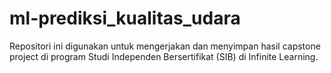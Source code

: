 # ml-prediksi_kualitas_udara
Repositori ini digunakan untuk mengerjakan dan menyimpan hasil capstone project di program Studi Independen Bersertifikat (SIB) di Infinite Learning.
